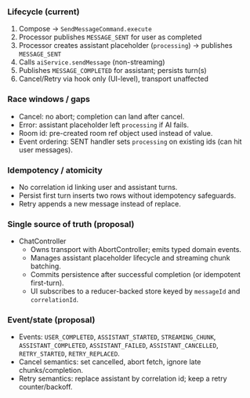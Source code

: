 ### Lifecycle (current)

1) Compose → `SendMessageCommand.execute`
2) Processor publishes `MESSAGE_SENT` for user as completed
3) Processor creates assistant placeholder (`processing`) → publishes `MESSAGE_SENT`
4) Calls `aiService.sendMessage` (non-streaming)
5) Publishes `MESSAGE_COMPLETED` for assistant; persists turn(s)
6) Cancel/Retry via hook only (UI-level), transport unaffected

### Race windows / gaps

- Cancel: no abort; completion can land after cancel.
- Error: assistant placeholder left `processing` if AI fails.
- Room id: pre-created room ref object used instead of value.
- Event ordering: SENT handler sets `processing` on existing ids (can hit user messages).

### Idempotency / atomicity

- No correlation id linking user and assistant turns.
- Persist first turn inserts two rows without idempotency safeguards.
- Retry appends a new message instead of replace.

### Single source of truth (proposal)

- ChatController
  - Owns transport with AbortController; emits typed domain events.
  - Manages assistant placeholder lifecycle and streaming chunk batching.
  - Commits persistence after successful completion (or idempotent first-turn).
  - UI subscribes to a reducer-backed store keyed by `messageId` and `correlationId`.

### Event/state (proposal)

- Events: `USER_COMPLETED`, `ASSISTANT_STARTED`, `STREAMING_CHUNK`, `ASSISTANT_COMPLETED`, `ASSISTANT_FAILED`, `ASSISTANT_CANCELLED`, `RETRY_STARTED`, `RETRY_REPLACED`.
- Cancel semantics: set cancelled, abort fetch, ignore late chunks/completion.
- Retry semantics: replace assistant by correlation id; keep a retry counter/backoff.


